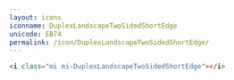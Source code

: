 ```yaml
---
layout: icons
iconname: DuplexLandscapeTwoSidedShortEdge
unicode: EB74
permalink: /icon/DuplexLandscapeTwoSidedShortEdge/
---
```


``` html
<i class="mi mi-DuplexLandscapeTwoSidedShortEdge"></i>
```
